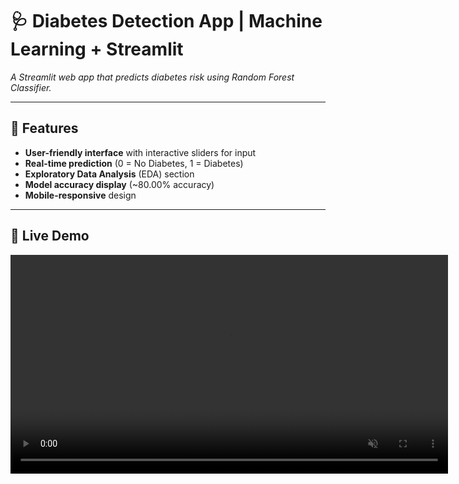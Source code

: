 # 🩺 Diabetes Detection App | Machine Learning + Streamlit

*A Streamlit web app that predicts diabetes risk using Random Forest Classifier.*

---

## 🚀 Features
- **User-friendly interface** with interactive sliders for input
- **Real-time prediction** (0 = No Diabetes, 1 = Diabetes)
- **Exploratory Data Analysis** (EDA) section
- **Model accuracy display** (~80.00% accuracy)
- **Mobile-responsive** design

---

## 🎥 Live Demo
<div align="enter">
  <video src="https://raw.githubusercontent.com/TharushaKamalanath/Diabetes-Detection/main/app-demo.mp4" controls width="700" muted></video>
</div>
